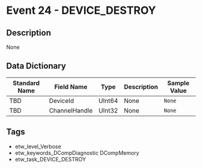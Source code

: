 # Event 24 - DEVICE_DESTROY

## Description
None

## Data Dictionary
|Standard Name|Field Name|Type|Description|Sample Value|
|---|---|---|---|---|
|TBD|DeviceId|UInt64|None|`None`|
|TBD|ChannelHandle|UInt32|None|`None`|

## Tags
* etw_level_Verbose
* etw_keywords_DCompDiagnostic DCompMemory
* etw_task_DEVICE_DESTROY